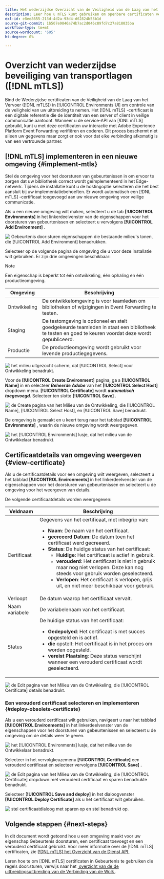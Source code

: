 ```yaml
---
title: Het wederzijdse Overzicht van de Veiligheid van de Laag van het Vervoer (mTLS)
description: Leer hoe u mTLS kunt gebruiken om openbare certificaten veilig op te halen die door Adobe zijn uitgegeven voor het doorsturen van gebeurtenissen.
exl-id: e8ee8655-213d-4d2a-93d4-d62824b53b1d
source-git-commit: 1b507e9846a74b7ac2d046c89fd7c27a818035ba
workflow-type: tm+mt
source-wordcount: '605'
ht-degree: 0%

---
```


# Overzicht van wederzijdse beveiliging van transportlagen ([!DNL mTLS])

Bind de Wederzijdse certificaten van de Veiligheid van de Laag van het Vervoer ([!DNL mTLS]) in [!UICONTROL Environments UI] om controle van de veiligheid van uw uitbreiding te nemen. Het [!DNL mTLS] -certificaat is een digitale referentie die de identiteit van een server of client in veilige communicatie aantoont. Wanneer u de service-API van [!DNL mTLS] gebruikt, kunt u met deze certificaten uw interactie met Adobe Experience Platform Event Forwarding verifiëren en coderen. Dit proces beschermt niet alleen uw gegevens maar zorgt er ook voor dat elke verbinding afkomstig is van een vertrouwde partner.

## [!DNL mTLS] implementeren in een nieuwe omgeving {#implement-mtls}

Stel de omgeving voor het doorsturen van gebeurtenissen in om ervoor te zorgen dat uw bibliotheek correct wordt geïmplementeerd in het Edge-netwerk. Tijdens de installatie kunt u de hostingoptie selecteren die het best aansluit bij uw implementatiebehoeften. Er wordt automatisch een [!DNL mTLS] -certificaat toegevoegd aan uw nieuwe omgeving voor veilige communicatie.

Als u een nieuwe omgeving wilt maken, selecteert u de tab **[!UICONTROL Environments]** in het linkerdeelvenster van de eigenschappen voor het doorsturen van gebeurtenissen en selecteert u vervolgens **[!UICONTROL Add Environment]** .

![&#x200B; Gebeurtenis door:sturen eigenschappen die bestaande milieu&#39;s tonen, die [!UICONTROL Add Environment] benadrukken.](../../../images/extensions/server/cloud-connector/add-environment.png)

Selecteer op de volgende pagina de omgeving die u voor deze installatie wilt gebruiken. Er zijn drie omgevingen beschikbaar:

>[!NOTE]
>
>Een eigenschap is beperkt tot één ontwikkeling, één ophaling en één productieomgeving.

| Omgeving | Beschrijving |
| --- | --- |
| Ontwikkeling | De ontwikkelomgeving is voor teamleden om bibliotheken of wijzigingen in Event Forwarding te testen. |
| Staging | De testomgeving is optioneel en stelt goedgekeurde teamleden in staat een bibliotheek te testen en goed te keuren voordat deze wordt gepubliceerd. |
| Productie | De productieomgeving wordt gebruikt voor levende productiegegevens. |

![&#x200B; het milieu uitgezocht scherm, dat [!UICONTROL Select] voor Ontwikkeling benadrukt.](../../../images/extensions/server/cloud-connector/select-environment.png)

Voor de **[!UICONTROL Create Environment]** pagina, ga a **[!UICONTROL Name]** in en selecteer ***Beheerde Adobe*** van het **[!UICONTROL Select Host]** dropdown menu. **[!UICONTROL Certificate]** wordt ***automatisch toegevoegd***. Selecteer ten slotte **[!UICONTROL Save]** .

![&#x200B; de Create pagina van het Milieu van de Ontwikkeling, die [!UICONTROL Name], [!UICONTROL Select Host], en [!UICONTROL Save] benadrukt.](../../../images/extensions/server/cloud-connector/create-environment.png)

De omgeving is gemaakt en u keert terug naar het tabblad **[!UICONTROL Environments]** , waarin de nieuwe omgeving wordt weergegeven.

![&#x200B; het [!UICONTROL Environments] lusje, dat het milieu van de Ontwikkelaar benadrukt.](../../../images/extensions/server/cloud-connector/new-environment-created.png)

## Certificaatdetails van omgeving weergeven {#view-certificate}

Als u de certificaatdetails voor een omgeving wilt weergeven, selecteert u het tabblad **[!UICONTROL Environments]** in het linkerdeelvenster van de eigenschappen voor het doorsturen van gebeurtenissen en selecteert u de omgeving voor het weergeven van details.

De volgende certificaatdetails worden weergegeven:

| Veldnaam | Beschrijving |
| --- | --- |
| Certificaat | Gegevens van het certificaat, met inbegrip van:<ul><li>**Naam**: De naam van het certificaat.</li><li>**gecreeerd Datum**: De datum toen het certificaat werd gecreeerd.</li><li>**Status**: De huidige status van het certificaat:<ul><li>**Huidige**: Het certificaat is actief in gebruik.</li><li>**verouderd**: Het certificaat is niet in gebruik maar nog niet verlopen. Deze kan nog steeds voor gebruik worden geselecteerd.</li><li>**Verlopen**: Het certificaat is verlopen, grijs uit, en niet meer beschikbaar voor gebruik.</li></ul></ul> |
| Verloopt | De datum waarop het certificaat vervalt. |
| Naam variabele | De variabelenaam van het certificaat. |
| Status | De huidige status van het certificaat:<ul><li>**Gedepolyed**: Het certificaat is met succes opgesteld en is actief.</li><li>**die** opstelt: Het certificaat is in het proces om worden opgesteld.</li><li>**vereist Plaatsing**: Deze status verschijnt wanneer een verouderd certificaat wordt geselecteerd.</li></ul> |

![&#x200B; de Edit pagina van het Milieu van de Ontwikkeling, die [!UICONTROL Certificate] details benadrukt.](../../../images/extensions/server/cloud-connector/certificate-details.png)

### Een verouderd certificaat selecteren en implementeren {#deploy-obsolete-certificate}

Als u een verouderd certificaat wilt gebruiken, navigeert u naar het tabblad **[!UICONTROL Environments]** in het linkerdeelvenster van de eigenschappen voor het doorsturen van gebeurtenissen en selecteert u de omgeving om de details weer te geven.

![&#x200B; het [!UICONTROL Environments] lusje, dat het milieu van de Ontwikkelaar benadrukt.](../../../images/extensions/server/cloud-connector/new-environment-created.png)

Selecteer in het vervolgkeuzemenu **[!UICONTROL Certificate]** een verouderd certificaat en selecteer vervolgens **[!UICONTROL Save]** .

![&#x200B; de Edit pagina van het Milieu van de Ontwikkeling, die [!UICONTROL Certificate] dropdown met verouderd certificaat en sparen benadrukte benadrukt.](../../../images/extensions/server/cloud-connector/obsolete-certificate.png)

Selecteer **[!UICONTROL Save and deploy]** in het dialoogvenster **[!UICONTROL Deploy Certificate]** als u het certificaat wilt gebruiken.

![&#x200B; stel certificaatdialoog met sparen op en stel benadrukt op.](../../../images/extensions/server/cloud-connector/obsolete-certificate-deploy.png)


## Volgende stappen {#next-steps}

In dit document wordt getoond hoe u een omgeving maakt voor uw eigenschap Gebeurtenis doorsturen, een certificaat toevoegt en een verouderd certificaat gebruikt. Voor meer informatie over de [!DNL mTLS] certificaten, zie [[!DNL mTLS]  het Overzicht van de Dienst API &#x200B;](../../../../data-governance/mtls-api/overview.md)

Leren hoe te om [!DNL mTLS] certificaten in Gebeurtenis te gebruiken die regels door:sturen, verwijs naar het [&#x200B; overzicht van de de uitbreidingsuitbreiding van de Verbinding van de Wolk &#x200B;](../cloud-connector/overview.md#mtls-rules).
